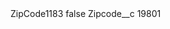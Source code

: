 <?xml version="1.0" encoding="UTF-8"?>
<CustomMetadata xmlns="http://soap.sforce.com/2006/04/metadata" xmlns:xsi="http://www.w3.org/2001/XMLSchema-instance" xmlns:xsd="http://www.w3.org/2001/XMLSchema">
    <label>ZipCode1183</label>
    <protected>false</protected>
    <values>
        <field>Zipcode__c</field>
        <value xsi:type="xsd:string">19801</value>
    </values>
</CustomMetadata>
